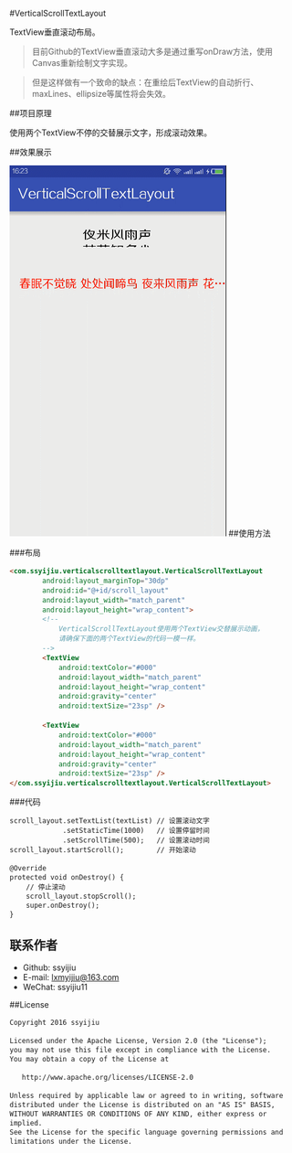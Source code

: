 #VerticalScrollTextLayout

TextView垂直滚动布局。

> 目前Github的TextView垂直滚动大多是通过重写onDraw方法，使用Canvas重新绘制文字实现。

> 但是这样做有一个致命的缺点：在重绘后TextView的自动折行、maxLines、ellipsize等属性将会失效。

##项目原理

使用两个TextView不停的交替展示文字，形成滚动效果。

##效果展示

![](./show.gif)
##使用方法

###布局

```html
<com.ssyijiu.verticalscrolltextlayout.VerticalScrollTextLayout
        android:layout_marginTop="30dp"
        android:id="@+id/scroll_layout"
        android:layout_width="match_parent"
        android:layout_height="wrap_content">
        <!--
            VerticalScrollTextLayout使用两个TextView交替展示动画，
            请确保下面的两个TextView的代码一模一样。
        -->
        <TextView
            android:textColor="#000"
            android:layout_width="match_parent"
            android:layout_height="wrap_content"
            android:gravity="center"
            android:textSize="23sp" />

        <TextView
            android:textColor="#000"
            android:layout_width="match_parent"
            android:layout_height="wrap_content"
            android:gravity="center"
            android:textSize="23sp" />
</com.ssyijiu.verticalscrolltextlayout.VerticalScrollTextLayout>
```

###代码

```
scroll_layout.setTextList(textList) // 设置滚动文字
             .setStaticTime(1000)   // 设置停留时间
             .setScrollTime(500);   // 设置滚动时间
scroll_layout.startScroll();        // 开始滚动

@Override
protected void onDestroy() {
    // 停止滚动
    scroll_layout.stopScroll();
    super.onDestroy();
}
```

## 联系作者
- Github: ssyijiu
- E-mail: lxmyijiu@163.com
- WeChat: ssyijiu11

##License

```
Copyright 2016 ssyijiu

Licensed under the Apache License, Version 2.0 (the "License");
you may not use this file except in compliance with the License.
You may obtain a copy of the License at

   http://www.apache.org/licenses/LICENSE-2.0

Unless required by applicable law or agreed to in writing, software
distributed under the License is distributed on an "AS IS" BASIS,
WITHOUT WARRANTIES OR CONDITIONS OF ANY KIND, either express or implied.
See the License for the specific language governing permissions and
limitations under the License.
```

